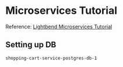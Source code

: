 # Microservices Tutorial

Reference: [Lightbend Microservices Tutorial](https://developer.lightbend.com/docs/akka-guide/microservices-tutorial/index.html)


## Setting up DB

```
shopping-cart-service-postgres-db-1

```